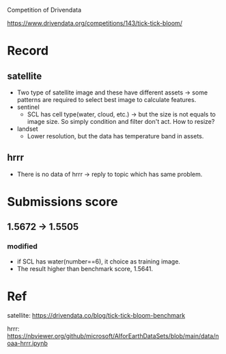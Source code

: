 Competition of Drivendata

https://www.drivendata.org/competitions/143/tick-tick-bloom/

# Record
## satellite
- Two type of satellite image and these have different assets -> some patterns are required to select best image to calculate features.
- sentinel
  - SCL has cell type(water, cloud, etc.) -> but the size is not equals to image size. So simply condition and filter don't act. How to resize?
- landset
  - Lower resolution, but the data has temperature band in assets.
## hrrr
- There is no data of hrrr -> reply to topic which has same problem.
# Submissions score
## 1.5672 -> 1.5505
### modified
- if SCL has water(number==6), it choice as training image.
- The result higher than benchmark score, 1.5641.


# Ref
satellite: https://drivendata.co/blog/tick-tick-bloom-benchmark

hrrr: https://nbviewer.org/github/microsoft/AIforEarthDataSets/blob/main/data/noaa-hrrr.ipynb
